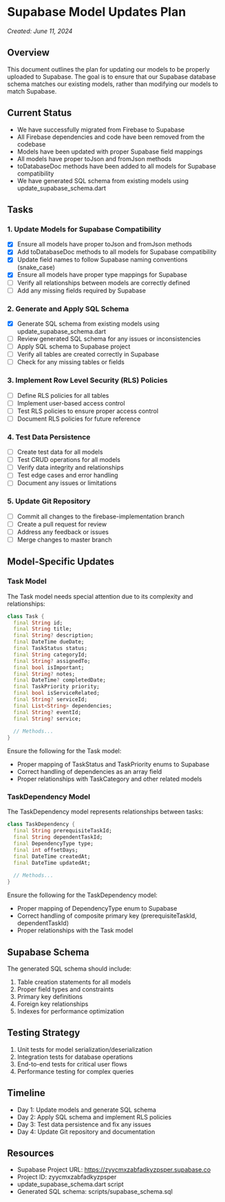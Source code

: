 # Supabase Model Updates Plan

*Created: June 11, 2024*

## Overview

This document outlines the plan for updating our models to be properly uploaded to Supabase. The goal is to ensure that our Supabase database schema matches our existing models, rather than modifying our models to match Supabase.

## Current Status

- We have successfully migrated from Firebase to Supabase
- All Firebase dependencies and code have been removed from the codebase
- Models have been updated with proper Supabase field mappings
- All models have proper toJson and fromJson methods
- toDatabaseDoc methods have been added to all models for Supabase compatibility
- We have generated SQL schema from existing models using update_supabase_schema.dart

## Tasks

### 1. Update Models for Supabase Compatibility

- [x] Ensure all models have proper toJson and fromJson methods
- [x] Add toDatabaseDoc methods to all models for Supabase compatibility
- [x] Update field names to follow Supabase naming conventions (snake_case)
- [x] Ensure all models have proper type mappings for Supabase
- [ ] Verify all relationships between models are correctly defined
- [ ] Add any missing fields required by Supabase

### 2. Generate and Apply SQL Schema

- [x] Generate SQL schema from existing models using update_supabase_schema.dart
- [ ] Review generated SQL schema for any issues or inconsistencies
- [ ] Apply SQL schema to Supabase project
- [ ] Verify all tables are created correctly in Supabase
- [ ] Check for any missing tables or fields

### 3. Implement Row Level Security (RLS) Policies

- [ ] Define RLS policies for all tables
- [ ] Implement user-based access control
- [ ] Test RLS policies to ensure proper access control
- [ ] Document RLS policies for future reference

### 4. Test Data Persistence

- [ ] Create test data for all models
- [ ] Test CRUD operations for all models
- [ ] Verify data integrity and relationships
- [ ] Test edge cases and error handling
- [ ] Document any issues or limitations

### 5. Update Git Repository

- [ ] Commit all changes to the firebase-implementation branch
- [ ] Create a pull request for review
- [ ] Address any feedback or issues
- [ ] Merge changes to master branch

## Model-Specific Updates

### Task Model

The Task model needs special attention due to its complexity and relationships:

```dart
class Task {
  final String id;
  final String title;
  final String? description;
  final DateTime dueDate;
  final TaskStatus status;
  final String categoryId;
  final String? assignedTo;
  final bool isImportant;
  final String? notes;
  final DateTime? completedDate;
  final TaskPriority priority;
  final bool isServiceRelated;
  final String? serviceId;
  final List<String> dependencies;
  final String? eventId;
  final String? service;
  
  // Methods...
}
```

Ensure the following for the Task model:
- Proper mapping of TaskStatus and TaskPriority enums to Supabase
- Correct handling of dependencies as an array field
- Proper relationships with TaskCategory and other related models

### TaskDependency Model

The TaskDependency model represents relationships between tasks:

```dart
class TaskDependency {
  final String prerequisiteTaskId;
  final String dependentTaskId;
  final DependencyType type;
  final int offsetDays;
  final DateTime createdAt;
  final DateTime updatedAt;
  
  // Methods...
}
```

Ensure the following for the TaskDependency model:
- Proper mapping of DependencyType enum to Supabase
- Correct handling of composite primary key (prerequisiteTaskId, dependentTaskId)
- Proper relationships with the Task model

## Supabase Schema

The generated SQL schema should include:

1. Table creation statements for all models
2. Proper field types and constraints
3. Primary key definitions
4. Foreign key relationships
5. Indexes for performance optimization

## Testing Strategy

1. Unit tests for model serialization/deserialization
2. Integration tests for database operations
3. End-to-end tests for critical user flows
4. Performance testing for complex queries

## Timeline

- Day 1: Update models and generate SQL schema
- Day 2: Apply SQL schema and implement RLS policies
- Day 3: Test data persistence and fix any issues
- Day 4: Update Git repository and documentation

## Resources

- Supabase Project URL: https://zyycmxzabfadkyzpsper.supabase.co
- Project ID: zyycmxzabfadkyzpsper
- update_supabase_schema.dart script
- Generated SQL schema: scripts/supabase_schema.sql
